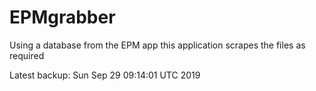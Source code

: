 # EPMgrabber
Using a database from the EPM app this application scrapes the files as required


Latest backup: Sun Sep 29 09:14:01 UTC 2019
